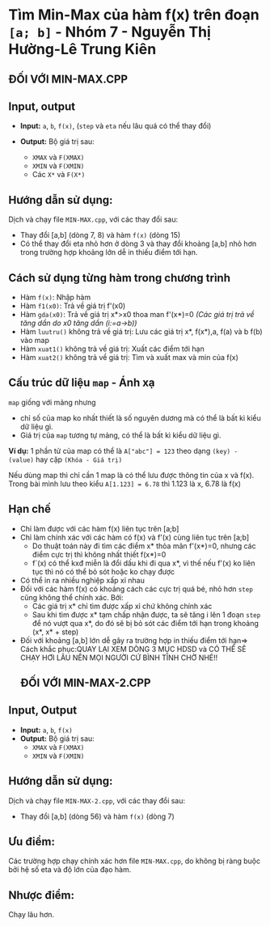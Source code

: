 # Tìm Min-Max của hàm f(x) trên đoạn `[a; b]` - Nhóm 7 - Nguyễn Thị Hường-Lê Trung Kiên

  ## ĐỐI VỚI  MIN-MAX.CPP
## Input, output
- **Input:**  `a`, `b`, `f(x)`, (`step` và `eta` nếu lâu quá có thể thay đổi)

- **Output:** Bộ giá trị sau:
    * `XMAX` và `F(XMAX)`
    * `XMIN` và `F(XMIN)` 
    * Các `X*` và `F(X*)`


## Hướng dẫn sử dụng: 
Dịch và chạy file `MIN-MAX.cpp`, với các thay đổi sau:
- Thay đổi [a,b] (dòng 7, 8) và hàm `f(x)` (dòng 15)
- Có thể thay đổi eta nhỏ hơn ở dòng 3 và thay đổi khoảng [a,b] nhỏ hơn  trong trường hợp khoảng lớn dễ in thiếu điểm tới hạn.

## Cách sử dụng từng hàm trong chương trình

- Hàm `f(x)`: Nhập hàm
- Hàm `f1(x0)`: Trả về giá trị f'(x0)
- Hàm `gda(x0)`: Trả về giá trị x*>x0 thoa man f'(x*)=0
_(Các giá trị trả về tăng dần do x0 tăng dần (i:=a->b))_
- Hàm `luutru()` không trả về giá trị: Lưu các giá trị x*, f(x*),a, f(a) và b f(b) vào map
- Hàm `xuat1()` không trả về giá trị: Xuất các điểm tới hạn
- Hàm `xuat2()` không trả về giá trị: Tìm và xuất max và min của f(x)

## Cấu trúc dữ liệu `map` - Ánh xạ
`map` giống với mảng nhưng
- chỉ số của map ko nhất thiết là số nguyên dương mà có thể là bất kì kiểu dữ liệu gì.
- Giá trị của `map` tương tự mảng, có thể là bất kì kiểu dữ liệu gì. 

**Ví dụ:** 1 phần tử của map có thể là `A["abc"] = 123` theo dạng `(key) - (value)` hay cặp `(Khóa - Giá trị)`

Nếu dùng map thì chỉ cần 1 map là có thể lưu được thông tin của x và f(x). Trong bài mình lưu theo kiểu `A[1.123] = 6.78` thì 1.123 là x, 6.78 là f(x)

## Hạn chế
- Chỉ làm được với các hàm f(x) liên tục trên [a;b]
- Chỉ làm chính xác với các hàm có f(x) và f'(x) cùng liên tục trên [a;b]
    + Do thuật toán này đi tìm các điểm x* thỏa mãn f'(x*)=0, nhưng các điểm cực trị thì không nhất thiết f(x*)=0
    + f`(x) có thể kxđ miễn là đổi dấu khi đi qua x*, vì thế nếu f'(x) ko liên tục thì nó có thể bỏ sót hoặc ko chạy được
- Có thể in ra nhiều nghiệp xấp xỉ nhau
- Đối với các hàm f(x) có khoảng cách các cực trị quá bé, nhỏ hơn `step` cũng không thể chính xác. Bởi:
    + Các giá trị x* chỉ tìm được xấp xỉ chứ không chính xác
    + Sau khi tìm được x* tạm chấp nhận được, ta sẽ tăng i lên 1 đoạn `step` để nó vượt qua x*, do đó sẽ bị bỏ sót các điểm tới hạn trong khoảng (x*, x* + step)
- Đối với khoảng [a,b] lớn dễ gây ra trường hợp in thiếu điểm tới hạn=> Cách khắc phục:QUAY LẠI XEM DÒNG 3 MỤC HDSD và
 CÓ THỂ SẼ CHẠY HƠI LÂU NÊN MỌI NGƯỜI CỨ BÌNH TĨNH CHỜ NHÉ!!
  ## ĐỐI VỚI MIN-MAX-2.CPP
## Input, Output
 - **Input:**  `a`, `b`, `f(x)`
- **Output:** Bộ giá trị sau:
    * `XMAX` và `F(XMAX)`
    * `XMIN` và `F(XMIN)` 
 
## Hướng dẫn sử dụng: 
Dịch và chạy file `MIN-MAX-2.cpp`, với các thay đổi sau:
- Thay đổi [a,b] (dòng 56) và hàm `f(x)` (dòng 7)
## Ưu điểm:
 Các trường hợp chạy chính xác hơn file `MIN-MAX.cpp`, do không bị ràng buộc bởi hệ số eta và độ lớn của đạo hàm.
 ## Nhược điểm: 
 Chạy lâu hơn.
